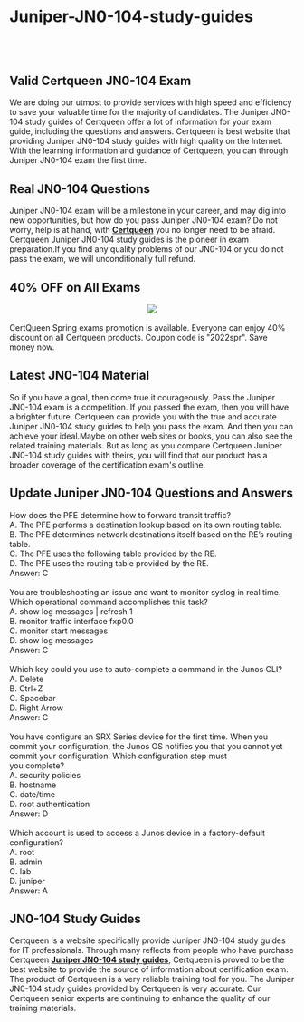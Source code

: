 # Juniper-JN0-104-study-guides
<h2>
	<br />
</h2>
<h2>
	Valid Certqueen JN0-104 Exam
</h2>
We are doing our utmost to provide services with high speed and efficiency to save your valuable time for the majority of candidates. The Juniper JN0-104 study guides of Certqueen offer a lot of information for your exam guide, including the questions and answers. Certqueen is best website that providing Juniper JN0-104 study guides with high quality on the Internet. With the learning information and guidance of Certqueen, you can through Juniper JN0-104 exam the first time.<br />
<h2>
	Real  JN0-104 Questions
</h2>
Juniper JN0-104 exam will be a milestone in your career, and may dig into new opportunities, but how do you pass Juniper JN0-104 exam? Do not worry, help is at hand, with <a href="http://www.certqueen.com/" target="_blank"><strong>Certqueen</strong></a> you no longer need to be afraid. Certqueen Juniper JN0-104 study guides is the pioneer in exam preparation.If you find any quality problems of our JN0-104 or you do not pass the exam, we will unconditionally full refund.
<h2>
	40% OFF on All Exams
</h2>
<div style="text-align:center;">
	<a href="https://www.certqueen.com/promotion.asp"><img src="http://www.h12-261.com/wp-content/uploads/2022/03/CQ-Spr-promo-e1647585364941.jpg" /></a>
</div>
<br />
CertQueen Spring exams promotion is available. Everyone can enjoy 40% discount on all Certqueen products. Coupon code is "2022spr". Save money now.<br />
<h2>
	Latest  JN0-104 Material
</h2>
So if you have a goal, then come true it courageously. Pass the Juniper JN0-104 exam is a competition. If you passed the exam, then you will have a brighter future. Certqueen can provide you with the true and accurate Juniper JN0-104 study guides to help you pass the exam. And then you can achieve your ideal.Maybe on other web sites or books, you can also see the related training materials. But as long as you compare Certqueen Juniper JN0-104 study guides with theirs, you will find that our product has a broader coverage of the certification exam's outline.<br />
<h2 style="white-space:normal;">
	Update Juniper JN0-104 Questions and Answers
</h2>
<span style="white-space:normal;">How does the PFE determine how to forward transit traffic?</span><br style="white-space:normal;" />
<span style="white-space:normal;">A. The PFE performs a destination lookup based on its own routing table.</span><br style="white-space:normal;" />
<span style="white-space:normal;">B. The PFE determines network destinations itself based on the RE’s routing table.</span><br style="white-space:normal;" />
<span style="white-space:normal;">C. The PFE uses the following table provided by the RE.</span><br style="white-space:normal;" />
<span style="white-space:normal;">D. The PFE uses the routing table provided by the RE.</span><br style="white-space:normal;" />
<span style="white-space:normal;">Answer: C</span><br style="white-space:normal;" />
<br style="white-space:normal;" />
<span style="white-space:normal;">You are troubleshooting an issue and want to monitor syslog in real time. Which operational command accomplishes this task?</span><br style="white-space:normal;" />
<span style="white-space:normal;">A. show log messages | refresh 1</span><br style="white-space:normal;" />
<span style="white-space:normal;">B. monitor traffic interface fxp0.0</span><br style="white-space:normal;" />
<span style="white-space:normal;">C. monitor start messages</span><br style="white-space:normal;" />
<span style="white-space:normal;">D. show log messages</span><br style="white-space:normal;" />
<span style="white-space:normal;">Answer: C</span><br style="white-space:normal;" />
<br style="white-space:normal;" />
<span style="white-space:normal;">Which key could you use to auto-complete a command in the Junos CLI?</span><br style="white-space:normal;" />
<span style="white-space:normal;">A. Delete</span><br style="white-space:normal;" />
<span style="white-space:normal;">B. Ctrl+Z</span><br style="white-space:normal;" />
<span style="white-space:normal;">C. Spacebar</span><br style="white-space:normal;" />
<span style="white-space:normal;">D. Right Arrow</span><br style="white-space:normal;" />
<span style="white-space:normal;">Answer: C</span><br style="white-space:normal;" />
<br style="white-space:normal;" />
<span style="white-space:normal;">You have configure an SRX Series device for the first time. When you commit your configuration, the Junos OS notifies you that you cannot yet commit your configuration. Which configuration step must</span><br style="white-space:normal;" />
<span style="white-space:normal;">you complete?</span><br style="white-space:normal;" />
<span style="white-space:normal;">A. security policies</span><br style="white-space:normal;" />
<span style="white-space:normal;">B. hostname</span><br style="white-space:normal;" />
<span style="white-space:normal;">C. date/time</span><br style="white-space:normal;" />
<span style="white-space:normal;">D. root authentication</span><br style="white-space:normal;" />
<span style="white-space:normal;">Answer: D</span><br style="white-space:normal;" />
<br style="white-space:normal;" />
<span style="white-space:normal;">Which account is used to access a Junos device in a factory-default configuration?</span><br style="white-space:normal;" />
<span style="white-space:normal;">A. root</span><br style="white-space:normal;" />
<span style="white-space:normal;">B. admin</span><br style="white-space:normal;" />
<span style="white-space:normal;">C. lab</span><br style="white-space:normal;" />
<span style="white-space:normal;">D. juniper</span><br style="white-space:normal;" />
<span style="white-space:normal;">Answer: A</span><br />
<h2>
	JN0-104 Study Guides
</h2>
Certqueen is a website specifically provide Juniper JN0-104 study guides for IT professionals. Through many reflects from people who have purchase Certqueen <a href="https://www.certqueen.com/JN0-104.html" target="_blank"><strong>Juniper JN0-104 study guides</strong></a>, Certqueen is proved to be the best website to provide the source of information about certification exam. The product of Certqueen is a very reliable training tool for you. The Juniper JN0-104 study guides provided by Certqueen is very accurate. Our Certqueen senior experts are continuing to enhance the quality of our training materials.
